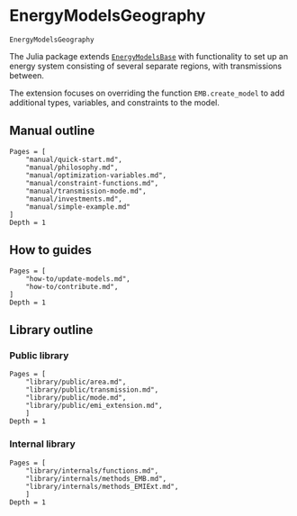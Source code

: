 # EnergyModelsGeography

```@docs
EnergyModelsGeography
```

The Julia package extends [`EnergyModelsBase`](https://energymodelsx.github.io/EnergyModelsBase.jl/) with functionality to set up an energy system consisting of several separate regions, with transmissions between.

The extension focuses on overriding the function `EMB.create_model` to add additional types, variables, and constraints to the model.

## Manual outline

```@contents
Pages = [
    "manual/quick-start.md",
    "manual/philosophy.md",
    "manual/optimization-variables.md",
    "manual/constraint-functions.md",
    "manual/transmission-mode.md",
    "manual/investments.md",
    "manual/simple-example.md"
]
Depth = 1
```

## How to guides

```@contents
Pages = [
    "how-to/update-models.md",
    "how-to/contribute.md",
]
Depth = 1
```

## Library outline

### Public library

```@contents
Pages = [
    "library/public/area.md",
    "library/public/transmission.md",
    "library/public/mode.md",
    "library/public/emi_extension.md",
    ]
Depth = 1
```

### Internal library

```@contents
Pages = [
    "library/internals/functions.md",
    "library/internals/methods_EMB.md",
    "library/internals/methods_EMIExt.md",
    ]
Depth = 1
```
